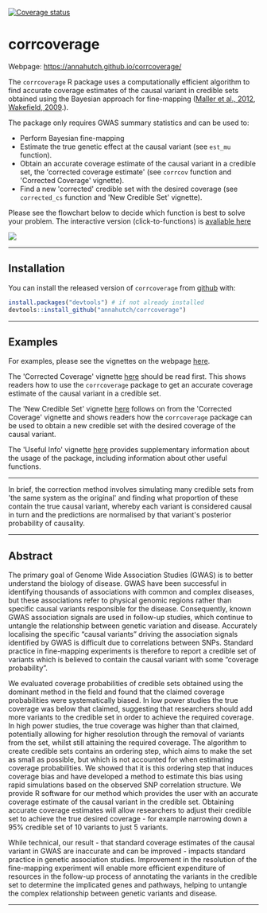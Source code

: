 
<!-- README.md is generated from README.Rmd. Please edit that file -->
[![Coverage status](https://codecov.io/gh/annahutch/corrcoverage/branch/master/graph/badge.svg)](https://codecov.io/github/annahutch/corrcoverage?branch=master)

corrcoverage
============

Webpage: <https://annahutch.github.io/corrcoverage/>

The `corrcoverage` R package uses a computationally efficient algorithm to find accurate coverage estimates of the causal variant in credible sets obtained using the Bayesian approach for fine-mapping ([Maller et al., 2012](https://www.ncbi.nlm.nih.gov/pubmed/23104008), [Wakefield, 2009](https://onlinelibrary.wiley.com/doi/abs/10.1002/gepi.20359).).

The package only requires GWAS summary statistics and can be used to:

-   Perform Bayesian fine-mapping
-   Estimate the true genetic effect at the causal variant (see `est_mu` function).
-   Obtain an accurate coverage estimate of the causal variant in a credible set, the 'corrected coverage estimate' (see `corrcov` function and 'Corrected Coverage' vignette).
-   Find a new 'corrected' credible set with the desired coverage (see `corrected_cs` function and 'New Credible Set' vignette).

Please see the flowchart below to decide which function is best to solve your problem. The interactive version (click-to-functions) is [avaliable here](https://annahutch.github.io/PhD/package_flowchart.html)

![](https://annahutch.github.io/PhD/package_flowchart.svg)

------------------------------------------------------------------------

Installation
------------

You can install the released version of `corrcoverage` from [github](https://github.com/) with:

``` r
install.packages("devtools") # if not already installed
devtools::install_github("annahutch/corrcoverage")
```

------------------------------------------------------------------------

Examples
--------

For examples, please see the vignettes on the webpage [here](https://annahutch.github.io/corrcoverage/).

The 'Corrected Coverage' vignette [here](https://annahutch.github.io/corrcoverage/articles/my-vignette.html) should be read first. This shows readers how to use the `corrcoverage` package to get an accurate coverage estimate of the causal variant in a credible set.

The 'New Credible Set' vignette [here](https://annahutch.github.io/corrcoverage/articles/New-Credible-Set.html) follows on from the 'Corrected Coverage' vignette and shows readers how the `corrcoverage` package can be used to obtain a new credible set with the desired coverage of the causal variant.

The 'Useful Info' vignette [here](https://annahutch.github.io/corrcoverage/articles/Useful-Info.html) provides supplementary information about the usage of the package, including information about other useful functions.

------------------------------------------------------------------------

In brief, the correction method involves simulating many credible sets from 'the same system as the original' and finding what proportion of these contain the true causal variant, whereby each variant is considered causal in turn and the predictions are normalised by that variant's posterior probability of causality.

------------------------------------------------------------------------

Abstract
--------

The primary goal of Genome Wide Association Studies (GWAS) is to better understand the biology of disease. GWAS have been successful in identifying thousands of associations with common and complex diseases, but these associations refer to physical genomic regions rather than specific causal variants responsible for the disease. Consequently, known GWAS association signals are used in follow-up studies, which continue to untangle the relationship between genetic variation and disease. Accurately localising the specific “causal variants” driving the association signals identified by GWAS is difficult due to correlations between SNPs. Standard practice in fine-mapping experiments is therefore to report a credible set of variants which is believed to contain the causal variant with some “coverage probability”.

We evaluated coverage probabilities of credible sets obtained using the dominant method in the field and found that the claimed coverage probabilities were systematically biased. In low power studies the true coverage was below that claimed, suggesting that researchers should add more variants to the credible set in order to achieve the required coverage. In high power studies, the true coverage was higher than that claimed, potentially allowing for higher resolution through the removal of variants from the set, whilst still attaining the required coverage. The algorithm to create credible sets contains an ordering step, which aims to make the set as small as possible, but which is not accounted for when estimating coverage probabilities. We showed that it is this ordering step that induces coverage bias and have developed a method to estimate this bias using rapid simulations based on the observed SNP correlation structure. We provide R software for our method which provides the user with an accurate coverage estimate of the causal variant in the credible set. Obtaining accurate coverage estimates will allow researchers to adjust their credible set to achieve the true desired coverage - for example narrowing down a 95% credible set of 10 variants to just 5 variants.

While technical, our result - that standard coverage estimates of the causal variant in GWAS are inaccurate and can be improved - impacts standard practice in genetic association studies. Improvement in the resolution of the fine-mapping experiment will enable more efficient expenditure of resources in the follow-up process of annotating the variants in the credible set to determine the implicated genes and pathways, helping to untangle the complex relationship between genetic variants and disease.

------------------------------------------------------------------------
